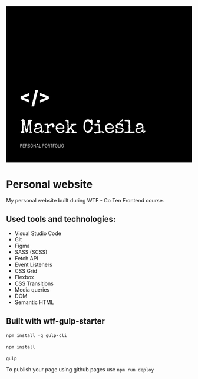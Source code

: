 ![Personal Website](src/assets/img/cover.png)

# Personal website

My personal website built during WTF - Co Ten Frontend course.

## Used tools and technologies:

- Visual Studio Code
- Git
- Figma
- SASS (SCSS)
- Fetch API
- Event Listeners
- CSS Grid
- Flexbox
- CSS Transitions
- Media queries
- DOM
- Semantic HTML

## Built with wtf-gulp-starter

`npm install -g gulp-cli`

`npm install`

`gulp`

To publish your page using github pages use `npm run deploy`

